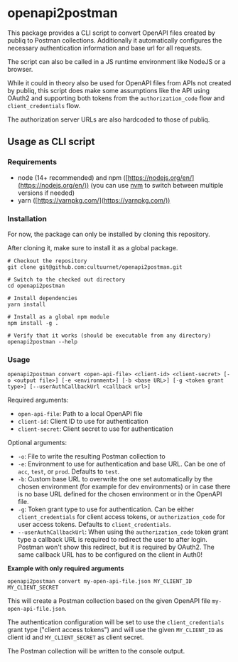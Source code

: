 # openapi2postman

This package provides a CLI script to convert OpenAPI files created by publiq to Postman collections.
Additionally it automatically configures the necessary authentication information and base url for all requests.

The script can also be called in a JS runtime environment like NodeJS or a browser.

While it could in theory also be used for OpenAPI files from APIs not created by publiq, this script does make some assumptions like the API using OAuth2 and supporting both tokens from the `authorization_code` flow and `client_credentials` flow.

The authorization server URLs are also hardcoded to those of publiq.

## Usage as CLI script

### Requirements

- node (14+ recommended) and npm ([https://nodejs.org/en/](https://nodejs.org/en/)) (you can use [nvm](https://github.com/nvm-sh/nvm) to switch between multiple versions if needed)
- yarn ([https://yarnpkg.com/](https://yarnpkg.com/))

### Installation

For now, the package can only be installed by cloning this repository.

After cloning it, make sure to install it as a global package.

```
# Checkout the repository
git clone git@github.com:cultuurnet/openapi2postman.git

# Switch to the checked out directory
cd openapi2postman

# Install dependencies
yarn install

# Install as a global npm module
npm install -g .

# Verify that it works (should be executable from any directory)
openapi2postman --help
```

### Usage

```
openapi2postman convert <open-api-file> <client-id> <client-secret> [-o <output file>] [-e <environment>] [-b <base URL>] [-g <token grant type>] [--userAuthCallbackUrl <callback url>]
```

Required arguments:

-  `open-api-file`: Path to a local OpenAPI file
-  `client-id`: Client ID to use for authentication
-  `client-secret`: Client secret to use for authentication

Optional arguments:

- `-o`: File to write the resulting Postman collection to
- `-e`: Environment to use for authentication and base URL. Can be one of `acc`, `test`, or `prod`. Defaults to `test`.
- `-b`: Custom base URL to overwrite the one set automatically by the chosen environment (for example for dev environments) or in case there is no base URL defined for the chosen environment or in the OpenAPI file.
- `-g`: Token grant type to use for authentication. Can be either `client_credentials` for client access tokens, or `authorization_code` for user access tokens. Defaults to `client_credentials`.
- `--userAuthCallbackUrl`: When using the `authorization_code` token grant type a callback URL is required to redirect the user to after login. Postman won't show this redirect, but it is required by OAuth2. The same callback URL has to be configured on the client in Auth0!

**Example with only required arguments**

```
openapi2postman convert my-open-api-file.json MY_CLIENT_ID MY_CLIENT_SECRET
```

This will create a Postman collection based on the given OpenAPI file `my-open-api-file.json`.

The authentication configuration will be set to use the `client_credentials` grant type ("client access tokens") and will use the given `MY_CLIENT_ID` as client id and `MY_CLIENT_SECRET` as client secret.

The Postman collection will be written to the console output.
